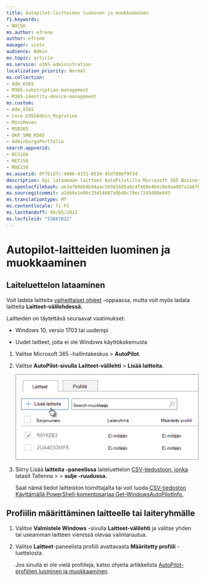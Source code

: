 ```yaml
---
title: Autopilot-laitteiden luominen ja muokkaaminen
f1.keywords:
- NOCSH
ms.author: efrene
author: efrene
manager: scotv
audience: Admin
ms.topic: article
ms.service: o365-administration
localization_priority: Normal
ms.collection:
- Adm_O365
- M365-subscription-management
- M365-identity-device-management
ms.custom:
- Adm_O365
- Core_O365Admin_Migration
- MiniMaven
- MSB365
- OKR_SMB_M365
- AdminSurgePortfolio
search.appverid:
- BCS160
- MET150
- MOE150
ms.assetid: 0f7b1d7c-4086-4331-8534-45d7886f9f34
description: Opi lataamaan laitteet AutoPilotilla Microsoft 365 Business Premium. Voit määrittää profiilin laitteeseen tai laiteryhmään.
ms.openlocfilehash: ae3a760db4b94aac50301685a0c4f468e46ec8e9aa907a1b6fb35e03a9e541f0
ms.sourcegitcommit: a1b66e1e80c25d14d67a9b46c79ec7245d88e045
ms.translationtype: MT
ms.contentlocale: fi-FI
ms.lasthandoff: 08/05/2021
ms.locfileid: "53867032"
---
```

# <a name="create-and-edit-autopilot-devices"></a>Autopilot-laitteiden luominen ja muokkaaminen

## <a name="upload-a-list-of-devices"></a>Laiteluettelon lataaminen

Voit ladata laitteita [vaiheittaiset ohjeet](add-autopilot-devices-and-profile.md) -oppaassa, mutta voit myös ladata laitteita **Laitteet-välilehdessä.** 
  
Laitteiden on täytettävä seuraavat vaatimukset:
  
- Windows 10, versio 1703 tai uudempi
    
- Uudet laitteet, joita ei ole Windows käyttökokemusta

1. Valitse Microsoft 365 -hallintakeskus  \> **AutoPilot**.
  
2. Valitse **AutoPilot-sivulla** **Laitteet-välilehti** \> **Lisää laitteita**.
    
    ![In the Devices tab, choose Add devices.](../media/6ba81e22-c873-40ad-8a72-ce64d15ea6ba.png)
  
3. Siirry Lisää **laitteita -paneelissa** laiteluettelon [CSV-tiedostoon, jonka](../admin/misc/device-list.md) latasit Tallenna \>  \> **sulje -ruudussa.**
    
    Saat nämä tiedot laitteiston toimittajalta tai voit luoda [CSV-tiedoston Käyttämällä PowerShell-komentosarjaa Get-WindowsAutoPilotInfo.](https://www.powershellgallery.com/packages/Get-WindowsAutoPilotInfo) 
    
## <a name="assign-a-profile-to-a-device-or-a-group-of-devices"></a>Profiilin määrittäminen laitteelle tai laiteryhmälle

1. Valitse **Valmistele Windows** -sivulla **Laitteet-välilehti** ja valitse yhden tai useamman laitteen vieressä olevaa valintaruutua. 
    
2. Valitse **Laitteet**-paneelista profiili avattavasta **Määritetty profiili** -luettelosta. 
    
    Jos sinulla ei ole vielä profiileja, katso ohjeita artikkelista [AutoPilot-profiilien luominen ja muokkaaminen](create-and-edit-autopilot-profiles.md). 
